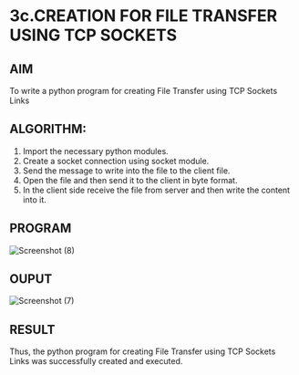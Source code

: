 # 3c.CREATION FOR FILE TRANSFER USING TCP SOCKETS
## AIM
To write a python program for creating File Transfer using TCP Sockets Links
## ALGORITHM:
1. Import the necessary python modules.
2. Create a socket connection using socket module.
3. Send the message to write into the file to the client file.
4. Open the file and then send it to the client in byte format.
5. In the client side receive the file from server and then write the content into it.
## PROGRAM
![Screenshot (8)](https://github.com/user-attachments/assets/e1020180-829c-46df-840d-2cd6426c7b09)


## OUPUT
![Screenshot (7)](https://github.com/user-attachments/assets/0e800489-233e-40c4-ab4e-723073045497)


## RESULT
Thus, the python program for creating File Transfer using TCP Sockets Links was 
successfully created and executed.

